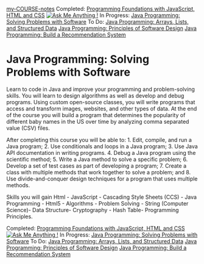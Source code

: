 [my-COURSE-notes](https://www.coursera.org/specializations/java-programming)
Completed: [Programming Foundations with JavaScript, HTML and CSS](https://github.com/lindangulopez/DUKE-HTML-CSS-JavaScript) [![Ask Me Anything !](https://img.shields.io/badge/Ask%20me-anything-1abc9c.svg)](https://www.linkedin.com/in/lindangulopez/)
In Progress: [Java Programming: Solving Problems with Software](https://www.coursera.org/learn/java-programming?specialization=java-programming)
To Do: [Java Programming: Arrays, Lists, and Structured Data](https://www.coursera.org/learn/java-programming-arrays-lists-data?specialization=java-programming) [Java Programming: Principles of Software Design](https://www.coursera.org/learn/java-programming-design-principles?specialization=java-programming) [Java Programming: Build a Recommendation System](https://www.coursera.org/learn/java-programming-recommender)

# Java Programming: Solving Problems with Software

Learn to code in Java and improve your programming and problem-solving skills. You will learn to design algorithms as well as develop and debug programs. Using custom open-source classes, you will write programs that access and transform images, websites, and other types of data. At the end of the course you will build a program that determines the popularity of different baby names in the US over time by analyzing comma separated value (CSV) files.

After completing this course you will be able to: 1. Edit, compile, and run a Java program; 2. Use conditionals and loops in a Java program; 3. Use Java API documentation in writing programs. 4. Debug a Java program using the scientific method; 5. Write a Java method to solve a specific problem; 6. Develop a set of test cases as part of developing a program; 7. Create a class with multiple methods that work together to solve a problem; and 8. Use divide-and-conquer design techniques for a program that uses multiple methods.

Skills you will gain
Html - JavaScript - Cascading Style Sheets (CCS) - Java Programming - Html5 - Algorithms - Problem Solving - String (Computer Science)- Data Structure- Cryptography - Hash Table- Programming Principles.

Completed: [Programming Foundations with JavaScript, HTML and CSS](https://github.com/lindangulopez/DUKE-HTML-CSS-JavaScript)[![Ask Me Anything !](https://img.shields.io/badge/Ask%20me-anything-1abc9c.svg)](https://www.linkedin.com/in/lindangulopez/)
In Progress: [Java Programming: Solving Problems with Software](https://www.coursera.org/learn/java-programming?specialization=java-programming)
To Do: [Java Programming: Arrays, Lists, and Structured Data](https://www.coursera.org/learn/java-programming-arrays-lists-data?specialization=java-programming) [Java Programming: Principles of Software Design](https://www.coursera.org/learn/java-programming-design-principles?specialization=java-programming) [Java Programming: Build a Recommendation System](https://www.coursera.org/learn/java-programming-recommender)
